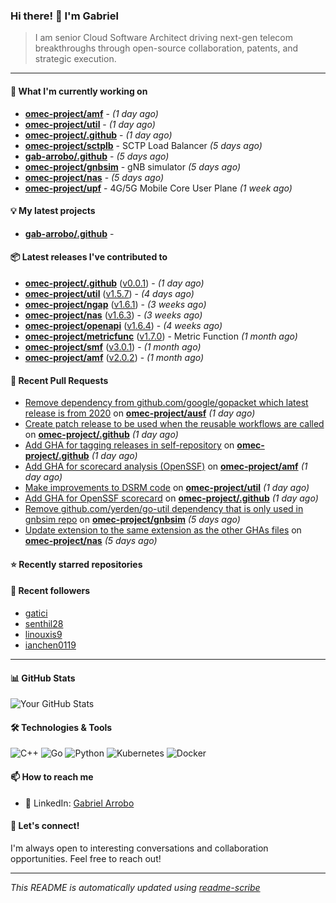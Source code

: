 ### Hi there! 👋 I'm Gabriel

> I am senior Cloud Software Architect driving next-gen telecom breakthroughs
through open-source collaboration, patents, and strategic execution.

---

#### 🚀 What I'm currently working on

- **[omec-project/amf](https://github.com/omec-project/amf)** -  *(1 day ago)*
- **[omec-project/util](https://github.com/omec-project/util)** -  *(1 day ago)*
- **[omec-project/.github](https://github.com/omec-project/.github)** -  *(1 day ago)*
- **[omec-project/sctplb](https://github.com/omec-project/sctplb)** - SCTP Load Balancer *(5 days ago)*
- **[gab-arrobo/.github](https://github.com/gab-arrobo/.github)** -  *(5 days ago)*
- **[omec-project/gnbsim](https://github.com/omec-project/gnbsim)** - gNB simulator *(5 days ago)*
- **[omec-project/nas](https://github.com/omec-project/nas)** -  *(5 days ago)*
- **[omec-project/upf](https://github.com/omec-project/upf)** - 4G/5G Mobile Core User Plane *(1 week ago)*

#### 💡 My latest projects

- **[gab-arrobo/.github](https://github.com/gab-arrobo/.github)** - 

#### 📦 Latest releases I've contributed to

- **[omec-project/.github](https://github.com/omec-project/.github)** ([v0.0.1](https://github.com/omec-project/.github/releases/tag/v0.0.1)) -  *(1 day ago)*
- **[omec-project/util](https://github.com/omec-project/util)** ([v1.5.7](https://github.com/omec-project/util/releases/tag/v1.5.7)) -  *(4 days ago)*
- **[omec-project/ngap](https://github.com/omec-project/ngap)** ([v1.6.1](https://github.com/omec-project/ngap/releases/tag/v1.6.1)) -  *(3 weeks ago)*
- **[omec-project/nas](https://github.com/omec-project/nas)** ([v1.6.3](https://github.com/omec-project/nas/releases/tag/v1.6.3)) -  *(3 weeks ago)*
- **[omec-project/openapi](https://github.com/omec-project/openapi)** ([v1.6.4](https://github.com/omec-project/openapi/releases/tag/v1.6.4)) -  *(4 weeks ago)*
- **[omec-project/metricfunc](https://github.com/omec-project/metricfunc)** ([v1.7.0](https://github.com/omec-project/metricfunc/releases/tag/v1.7.0)) - Metric Function *(1 month ago)*
- **[omec-project/smf](https://github.com/omec-project/smf)** ([v3.0.1](https://github.com/omec-project/smf/releases/tag/v3.0.1)) -  *(1 month ago)*
- **[omec-project/amf](https://github.com/omec-project/amf)** ([v2.0.2](https://github.com/omec-project/amf/releases/tag/v2.0.2)) -  *(1 month ago)*

#### 🔧 Recent Pull Requests

- [Remove dependency from github.com/google/gopacket which latest release is from 2020](https://github.com/omec-project/ausf/pull/224) on **[omec-project/ausf](https://github.com/omec-project/ausf)** *(1 day ago)*
- [Create patch release to be used when the reusable workflows are called](https://github.com/omec-project/.github/pull/61) on **[omec-project/.github](https://github.com/omec-project/.github)** *(1 day ago)*
- [Add GHA for tagging releases in self-repository](https://github.com/omec-project/.github/pull/60) on **[omec-project/.github](https://github.com/omec-project/.github)** *(1 day ago)*
- [Add GHA for scorecard analysis (OpenSSF)](https://github.com/omec-project/amf/pull/541) on **[omec-project/amf](https://github.com/omec-project/amf)** *(1 day ago)*
- [Make improvements to DSRM code](https://github.com/omec-project/util/pull/204) on **[omec-project/util](https://github.com/omec-project/util)** *(1 day ago)*
- [Add GHA for OpenSSF scorecard](https://github.com/omec-project/.github/pull/59) on **[omec-project/.github](https://github.com/omec-project/.github)** *(1 day ago)*
- [Remove github.com/yerden/go-util dependency that is only used in gnbsim repo](https://github.com/omec-project/gnbsim/pull/376) on **[omec-project/gnbsim](https://github.com/omec-project/gnbsim)** *(5 days ago)*
- [Update extension to the same extension as the other GHAs files](https://github.com/omec-project/nas/pull/128) on **[omec-project/nas](https://github.com/omec-project/nas)** *(5 days ago)*

#### ⭐ Recently starred repositories


#### 👥 Recent followers

- [gatici](https://github.com/gatici)
- [senthil28](https://github.com/senthil28)
- [linouxis9](https://github.com/linouxis9)
- [ianchen0119](https://github.com/ianchen0119)

---

#### 📊 GitHub Stats
![Your GitHub Stats](https://github-readme-stats.vercel.app/api?username=gab-arrobo&show_icons=true&theme=radical)

#### 🛠️ Technologies & Tools
![C++](https://img.shields.io/badge/-C++-00599C?style=flat-square&logo=cplusplus&logoColor=white)
![Go](https://img.shields.io/badge/-Go-00ADD8?style=flat-square&logo=go&logoColor=white)
![Python](https://img.shields.io/badge/-Python-3776AB?style=flat-square&logo=python&logoColor=white)
![Kubernetes](https://img.shields.io/badge/-Kubernetes-326CE5?style=flat-square&logo=kubernetes&logoColor=white)
![Docker](https://img.shields.io/badge/-Docker-2496ED?style=flat-square&logo=docker&logoColor=white)

#### 📫 How to reach me
- 💼 LinkedIn: [Gabriel Arrobo](https://www.linkedin.com/in/gabrielarrobo/)

#### 💬 Let's connect!
I'm always open to interesting conversations and collaboration opportunities. Feel free to reach out!

---
*This README is automatically updated using [readme-scribe](https://github.com/muesli/readme-scribe)*


